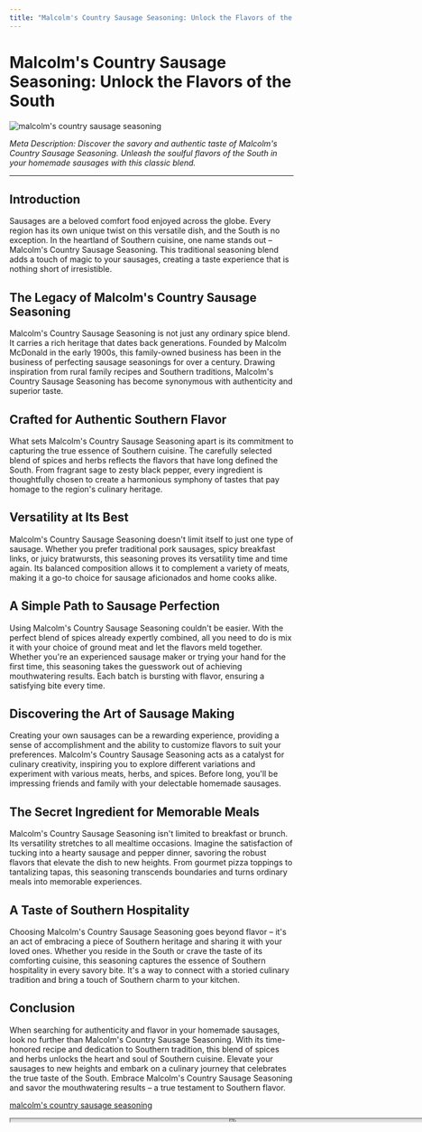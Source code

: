 ```yaml
---
title: "Malcolm's Country Sausage Seasoning: Unlock the Flavors of the South"
---
```

# Malcolm's Country Sausage Seasoning: Unlock the Flavors of the South


![malcolm's country sausage seasoning](https://images.unsplash.com/photo-1554345795-1243a276630e?ixid=M3w0ODkxMTF8MHwxfHNlYXJjaHwxfHxtYWxjb2xtJTI3cyUyMGNvdW50cnklMjBzYXVzYWdlJTIwc2Vhc29uaW5nfGVufDB8fHx8MTY5MjgwNTIwMXww&ixlib=rb-4.0.3&w=512&fit=max)

*Meta Description: Discover the savory and authentic taste of Malcolm's Country Sausage Seasoning. Unleash the soulful flavors of the South in your homemade sausages with this classic blend.*

---

## Introduction

Sausages are a beloved comfort food enjoyed across the globe. Every region has its own unique twist on this versatile dish, and the South is no exception. In the heartland of Southern cuisine, one name stands out – Malcolm's Country Sausage Seasoning. This traditional seasoning blend adds a touch of magic to your sausages, creating a taste experience that is nothing short of irresistible.

## The Legacy of Malcolm's Country Sausage Seasoning

Malcolm's Country Sausage Seasoning is not just any ordinary spice blend. It carries a rich heritage that dates back generations. Founded by Malcolm McDonald in the early 1900s, this family-owned business has been in the business of perfecting sausage seasonings for over a century. Drawing inspiration from rural family recipes and Southern traditions, Malcolm's Country Sausage Seasoning has become synonymous with authenticity and superior taste.

## Crafted for Authentic Southern Flavor

What sets Malcolm's Country Sausage Seasoning apart is its commitment to capturing the true essence of Southern cuisine. The carefully selected blend of spices and herbs reflects the flavors that have long defined the South. From fragrant sage to zesty black pepper, every ingredient is thoughtfully chosen to create a harmonious symphony of tastes that pay homage to the region's culinary heritage.

## Versatility at Its Best

Malcolm's Country Sausage Seasoning doesn't limit itself to just one type of sausage. Whether you prefer traditional pork sausages, spicy breakfast links, or juicy bratwursts, this seasoning proves its versatility time and time again. Its balanced composition allows it to complement a variety of meats, making it a go-to choice for sausage aficionados and home cooks alike.

## A Simple Path to Sausage Perfection

Using Malcolm's Country Sausage Seasoning couldn't be easier. With the perfect blend of spices already expertly combined, all you need to do is mix it with your choice of ground meat and let the flavors meld together. Whether you're an experienced sausage maker or trying your hand for the first time, this seasoning takes the guesswork out of achieving mouthwatering results. Each batch is bursting with flavor, ensuring a satisfying bite every time.

## Discovering the Art of Sausage Making

Creating your own sausages can be a rewarding experience, providing a sense of accomplishment and the ability to customize flavors to suit your preferences. Malcolm's Country Sausage Seasoning acts as a catalyst for culinary creativity, inspiring you to explore different variations and experiment with various meats, herbs, and spices. Before long, you'll be impressing friends and family with your delectable homemade sausages.

## The Secret Ingredient for Memorable Meals

Malcolm's Country Sausage Seasoning isn't limited to breakfast or brunch. Its versatility stretches to all mealtime occasions. Imagine the satisfaction of tucking into a hearty sausage and pepper dinner, savoring the robust flavors that elevate the dish to new heights. From gourmet pizza toppings to tantalizing tapas, this seasoning transcends boundaries and turns ordinary meals into memorable experiences.

## A Taste of Southern Hospitality

Choosing Malcolm's Country Sausage Seasoning goes beyond flavor – it's an act of embracing a piece of Southern heritage and sharing it with your loved ones. Whether you reside in the South or crave the taste of its comforting cuisine, this seasoning captures the essence of Southern hospitality in every savory bite. It's a way to connect with a storied culinary tradition and bring a touch of Southern charm to your kitchen.

## Conclusion

When searching for authenticity and flavor in your homemade sausages, look no further than Malcolm's Country Sausage Seasoning. With its time-honored recipe and dedication to Southern tradition, this blend of spices and herbs unlocks the heart and soul of Southern cuisine. Elevate your sausages to new heights and embark on a culinary journey that celebrates the true taste of the South. Embrace Malcolm's Country Sausage Seasoning and savor the mouthwatering results – a true testament to Southern flavor.

[malcolm's country sausage seasoning](https://foxheightspubandgrill.com/post/malcolm's-country-sausage-seasoning)

<iframe src='https://foxheightspubandgrill.com/post/malcolm's-country-sausage-seasoning' width='800' height='5'></iframe>